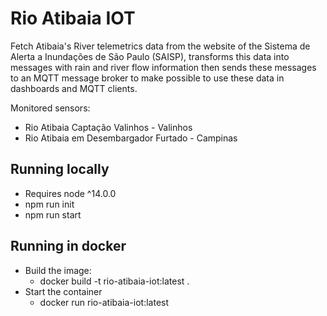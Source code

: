 # Rio Atibaia IOT
Fetch Atibaia's River telemetrics data from the website of the Sistema de Alerta a Inundações de São Paulo (SAISP), transforms this data into messages with rain and river flow information then sends these messages to an MQTT message broker to make possible to use these data in dashboards and MQTT clients.

Monitored sensors:
- Rio Atibaia Captação Valinhos - Valinhos
- Rio Atibaia em Desembargador Furtado - Campinas

## Running locally
- Requires node ^14.0.0
- npm run init
- npm run start

## Running in docker
- Build the image:
    - docker build -t rio-atibaia-iot:latest .
- Start the container
    - docker run rio-atibaia-iot:latest
